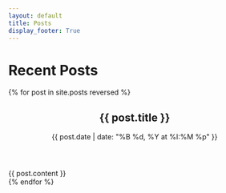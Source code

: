 ```yaml
---
layout: default
title: Posts
display_footer: True
---
```


<h1>Recent Posts</h1>

<div class="microblog-feed">
  {% for post in site.posts reversed %}
    <article class="microblog-post">
      <header>
        <h2>{{ post.title }}</h2>
        <time datetime="{{ post.date | date_to_xmlschema }}">
          {{ post.date | date: "%B %d, %Y at %I:%M %p" }}
        </time>
      </header>
      <div class="microblog-content">
        {{ post.content }}
      </div>
    </article>
  {% endfor %}
</div>
